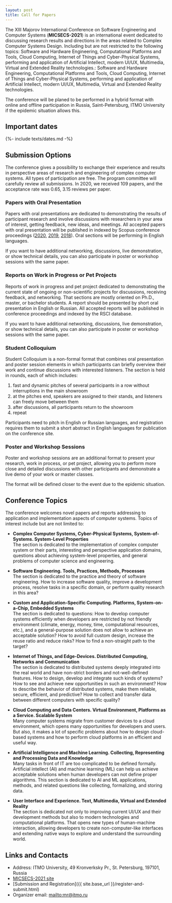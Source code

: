 ```yaml
---
layout: post
title: Call for Papers
---
```


The XIII Majorov International Conference on Software Engineering and Computer Systems (**MICSECS-2021**) is an international event dedicated to discussing research results and directions in the areas related to Complex Computer Systems Design. Including but are not restricted to the following topics: Software and Hardware Engineering, Computational Platforms and Tools, Cloud Computing, Internet of Things and Cyber-Physical Systems, performing and application of Artificial Intellect, modern UI/UX, Multimedia, Virtual and Extended Reality technologies.: Software and Hardware Engineering, Computational Platforms and Tools, Cloud Computing, Internet of Things and Cyber-Physical Systems, performing and application of Artificial Intellect, modern UI/UX, Multimedia, Virtual and Extended Reality technologies.

The conference will be planed to be performed in a hybrid format with online and offline participation in Russia, Saint-Petersburg, ITMO University if the epidemic situation allows this.

## Important dates

{%- include texts/dates.md -%}

## Submission Options

The conference gives a possibility to exchange their experience and results in perspective areas of research and engineering of complex computer systems. All types of participation are free. The program committee will carefully review all submissions. In 2020, we received 109 papers, and the acceptance rate was 0.65, 3.15 reviews per paper. 

### Papers with Oral Presentation

Papers with oral presentations are dedicated to demonstrating the results of participant research and involve discussions with researchers in your area of interest, getting feedback, new ideas, and meetings. All accepted papers with oral presentation will be published in indexed by Scopus conference proceedings ([2020](http://ceur-ws.org/Vol-2893/), [2019](http://ceur-ws.org/Vol-2590/), [2018](http://ceur-ws.org/Vol-2344/)). Oral sections will be performing in English languages.

If you want to have additional networking, discussions, live demonstration, or show technical details, you can also participate in poster or workshop sessions with the same paper.

### Reports on Work in Progress or Pet Projects

Reports of work in progress and pet project dedicated to demonstrating the current state of ongoing or non-scientific projects for discussions, receiving feedback, and networking. That sections are mostly oriented on Ph.D., master, or bachelor students. A report should be presented by short oral presentation in English or Russian. All accepted reports will be published in conference proceedings and indexed by the RSCI database.

If you want to have additional networking, discussions, live demonstration, or show technical details, you can also participate in poster or workshop sessions with the same paper.

### Student Colloquium 

Student Colloquium is a non-formal format that combines oral presentation and poster session elements in which participants can briefly overview their work and continue discussions with interested listeners. The section is held in rounds, each of which includes:

1. fast and dynamic pitches of several participants in a row without interruptions in the main showroom
2. at the pitches end, speakers are assigned to their stands, and listeners can freely move between them
3. after discussions, all participants return to the showroom
4. repeat

Participants need to pitch in English or Russian languages, and registration requires them to submit a short abstract in English languages for publication on the conference site.

### Poster and Workshop Sessions

Poster and workshop sessions are an additional format to present your research, work in process, or pet project, allowing you to perform more close and detailed discussions with other participants and demonstrate a live demo of your work or master classes. 

The format will be defined closer to the event due to the epidemic situation.

## Conference Topics

The conference welcomes novel papers and reports addressing to application and implementation aspects of computer systems. Topics of interest include but are not limited to:

- **Complex Computer Systems, Cyber-Physical Systems, System-of-Systems. System-Level Properties** <br/>
The section is dedicated to the implementation of complex computer system or their parts, interesting and perspective application domains, questions about achieving system-level properties, and general problems of computer science and engineering.
  
- **Software Engineering. Tools, Practices, Methods, Processes** <br/>
The section is dedicated to the practice and theory of software engineering. How to increase software quality, improve a development process, resolve tasks in a specific domain, or perform quality research in this area?
  
- **Custom and Application-Specific Computing. Platforms, System-on-a-Chip, Embedded Systems** <br/>
The section is dedicated to questions: How to develop computer systems efficiently when developers are restricted by not friendly environment (climate, energy, money, time, computational resources, etc.), and a general-purpose solution does not allow to achieve an acceptable solution? How to avoid full custom design, increase the reuse ratio and reduce risks? How to find a non-straight path to the target?

- **Internet of Things, and Edge-Devices. Distributed Computing, Networks and Communication** <br/>
The section is dedicated to distributed systems deeply integrated into the real world and have non-strict borders and not-well-defined features. How to design, develop and integrate such kinds of systems? How to see and achieve new opportunities in such an environment? How to describe the behavior of distributed systems, make them reliable, secure, efficient, and predictive? How to collect and transfer data between different computers with specific quality?

- **Cloud Computing and Data Centers. Virtual Environment, Platforms as a Service. Scalable System** <br/>
Many computer systems migrate from customer devices to a cloud environment, which opens many opportunities for developers and users. But also, it makes a lot of specific problems about how to design cloud-based systems and how to perform cloud platforms in an efficient and useful way.

- **Artificial Intelligence and Machine Learning. Collecting, Representing and Processing Data and Knowledge** <br/>
Many tasks in front of IT are too complicated to be defined formally. Artificial intellect (AI) and machine learning (ML) can help us achieve acceptable solutions when human developers can not define proper algorithms. This section is dedicated to AI and ML applications, methods, and related questions like collecting, formalizing, and storing data.

- **User Interface and Experience. Text, Multimedia, Virtual and Extended Reality** <br/> 
The section is dedicated not only to improving current UI/UX and their development methods but also to modern technologies and computational platforms. That opens new types of human-machine interaction, allowing developers to create non-computer-like interfaces and extending native ways to explore and understand the surrounding world. 

## Links and Contacts

- Address: ITMO University, 49 Kronverksky Pr., St. Petersburg, 197101, Russia
- [MICSECS-2021 site]()
- [Submission and Registration]({{ site.base_url }}/register-and-submit.html)
- Organizer email: <mailto:mr@itmo.ru>

